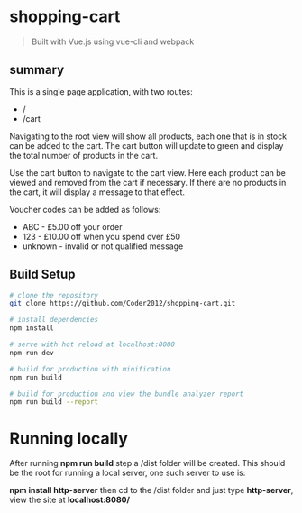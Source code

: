 # shopping-cart

> Built with Vue.js using vue-cli and webpack

## summary

This is a single page application, with two routes:

* /
* /cart

Navigating to the root view will show all products, each one that is in stock can be added to the cart. The cart button will update to green and display the total number of products in the cart.

Use the cart button to navigate to the cart view. Here each product can be viewed and removed from the cart if necessary. If there are no products in the cart, it will display a message to that effect.

Voucher codes can be added as follows:

* ABC - £5.00 off your order
* 123 - £10.00 off when you spend over £50
* unknown - invalid or not qualified message

## Build Setup

``` bash
# clone the repository
git clone https://github.com/Coder2012/shopping-cart.git

# install dependencies
npm install

# serve with hot reload at localhost:8080
npm run dev

# build for production with minification
npm run build

# build for production and view the bundle analyzer report
npm run build --report
```

# Running locally

After running **npm run build** step a /dist folder will be created. This should be the root for running a local server, one such server to use is:

**npm install http-server** then cd to the /dist folder and just type **http-server**, view the site at **localhost:8080/**
